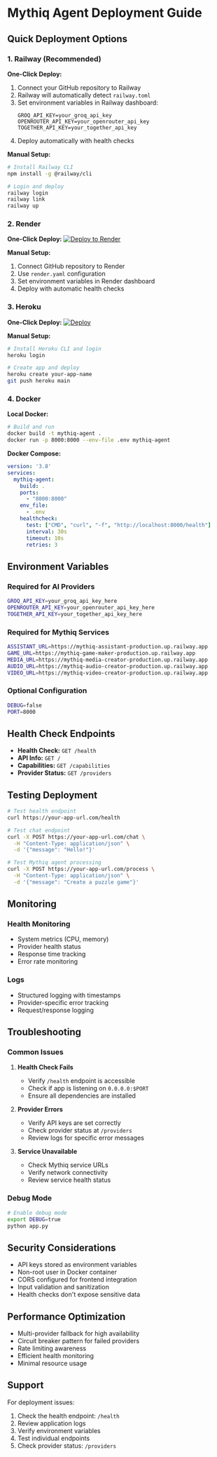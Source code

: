 # Mythiq Agent Deployment Guide

## Quick Deployment Options

### 1. Railway (Recommended)

**One-Click Deploy:**
1. Connect your GitHub repository to Railway
2. Railway will automatically detect `railway.toml`
3. Set environment variables in Railway dashboard:
   ```
   GROQ_API_KEY=your_groq_api_key
   OPENROUTER_API_KEY=your_openrouter_api_key
   TOGETHER_API_KEY=your_together_api_key
   ```
4. Deploy automatically with health checks

**Manual Setup:**
```bash
# Install Railway CLI
npm install -g @railway/cli

# Login and deploy
railway login
railway link
railway up
```

### 2. Render

**One-Click Deploy:**
[![Deploy to Render](https://render.com/images/deploy-to-render-button.svg)](https://render.com/deploy)

**Manual Setup:**
1. Connect GitHub repository to Render
2. Use `render.yaml` configuration
3. Set environment variables in Render dashboard
4. Deploy with automatic health checks

### 3. Heroku

**One-Click Deploy:**
[![Deploy](https://www.herokucdn.com/deploy/button.svg)](https://heroku.com/deploy)

**Manual Setup:**
```bash
# Install Heroku CLI and login
heroku login

# Create app and deploy
heroku create your-app-name
git push heroku main
```

### 4. Docker

**Local Docker:**
```bash
# Build and run
docker build -t mythiq-agent .
docker run -p 8000:8000 --env-file .env mythiq-agent
```

**Docker Compose:**
```yaml
version: '3.8'
services:
  mythiq-agent:
    build: .
    ports:
      - "8000:8000"
    env_file:
      - .env
    healthcheck:
      test: ["CMD", "curl", "-f", "http://localhost:8000/health"]
      interval: 30s
      timeout: 10s
      retries: 3
```

## Environment Variables

### Required for AI Providers
```bash
GROQ_API_KEY=your_groq_api_key_here
OPENROUTER_API_KEY=your_openrouter_api_key_here
TOGETHER_API_KEY=your_together_api_key_here
```

### Required for Mythiq Services
```bash
ASSISTANT_URL=https://mythiq-assistant-production.up.railway.app
GAME_URL=https://mythiq-game-maker-production.up.railway.app
MEDIA_URL=https://mythiq-media-creator-production.up.railway.app
AUDIO_URL=https://mythiq-audio-creator-production.up.railway.app
VIDEO_URL=https://mythiq-video-creator-production.up.railway.app
```

### Optional Configuration
```bash
DEBUG=false
PORT=8000
```

## Health Check Endpoints

- **Health Check:** `GET /health`
- **API Info:** `GET /`
- **Capabilities:** `GET /capabilities`
- **Provider Status:** `GET /providers`

## Testing Deployment

```bash
# Test health endpoint
curl https://your-app-url.com/health

# Test chat endpoint
curl -X POST https://your-app-url.com/chat \
  -H "Content-Type: application/json" \
  -d '{"message": "Hello!"}'

# Test Mythiq agent processing
curl -X POST https://your-app-url.com/process \
  -H "Content-Type: application/json" \
  -d '{"message": "Create a puzzle game"}'
```

## Monitoring

### Health Monitoring
- System metrics (CPU, memory)
- Provider health status
- Response time tracking
- Error rate monitoring

### Logs
- Structured logging with timestamps
- Provider-specific error tracking
- Request/response logging

## Troubleshooting

### Common Issues

1. **Health Check Fails**
   - Verify `/health` endpoint is accessible
   - Check if app is listening on `0.0.0.0:$PORT`
   - Ensure all dependencies are installed

2. **Provider Errors**
   - Verify API keys are set correctly
   - Check provider status at `/providers`
   - Review logs for specific error messages

3. **Service Unavailable**
   - Check Mythiq service URLs
   - Verify network connectivity
   - Review service health status

### Debug Mode
```bash
# Enable debug mode
export DEBUG=true
python app.py
```

## Security Considerations

- API keys stored as environment variables
- Non-root user in Docker container
- CORS configured for frontend integration
- Input validation and sanitization
- Health checks don't expose sensitive data

## Performance Optimization

- Multi-provider fallback for high availability
- Circuit breaker pattern for failed providers
- Rate limiting awareness
- Efficient health monitoring
- Minimal resource usage

## Support

For deployment issues:
1. Check the health endpoint: `/health`
2. Review application logs
3. Verify environment variables
4. Test individual endpoints
5. Check provider status: `/providers`

